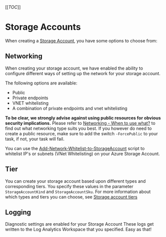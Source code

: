 [[_TOC_]]

# Storage Accounts

When creating a [Storage Account](/Azure/Azure-CLI-Snippets/Storage-Accounts/Create-Storage-account), you have some options to choose from:

## Networking

When creating your storage account, we have enabled the ability to configure different ways of setting up the network for your storage account.

The following options are available:

- Public
- Private endpoints
- VNET whitelisting
- A combination of private endpoints and vnet whitelisting

**To be clear, we strongly advise against using public resources for obvious security implications.** Please refer to [Networking - When to use what?](/Azure/Documentation/Networking#when-to-use-what?) to find out what networking type suits you best. If you however do need to create a public resource, make sure to add the switch `-ForcePublic` to your task, if not, your task will fail.

You can use the [Add-Network-Whitelist-to-StorageAccount](/Azure/Azure-CLI-Snippets/Storage-Accounts/Add-Network-Whitelist-to-StorageAccount) script to whitelist IP's or subnets (VNet Whitelisting) on your Azure Storage Account.

## Tier

You can create your storage account based upon different types and corresponding tiers. You specify these values in the parameter `StorageAccountKind` and `StorageAccountSku`. For more information about which types and tiers you can choose, see [Storage account tiers](https://docs.microsoft.com/en-us/azure/storage/common/storage-account-overview)

## Logging

Diagnostic settings are enabled for your Storage Account These logs get written to the Log Analytics Workspace that you specified. Easy as that!
